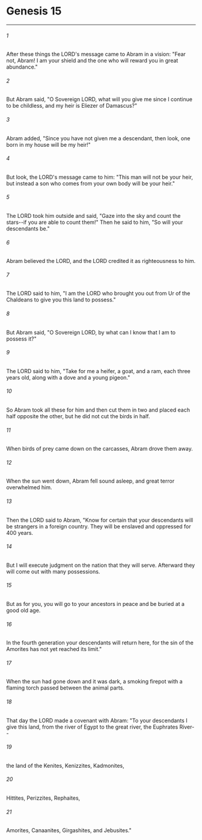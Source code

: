 # Genesis 15
***



###### 1 
After these things the LORD's message came to Abram in a vision: "Fear not, Abram! I am your shield and the one who will reward you in great abundance." 

###### 2 
But Abram said, "O Sovereign LORD, what will you give me since I continue to be childless, and my heir is Eliezer of Damascus?" 

###### 3 
Abram added, "Since you have not given me a descendant, then look, one born in my house will be my heir!" 

###### 4 
But look, the LORD's message came to him: "This man will not be your heir, but instead a son who comes from your own body will be your heir." 

###### 5 
The LORD took him outside and said, "Gaze into the sky and count the stars--if you are able to count them!" Then he said to him, "So will your descendants be." 

###### 6 
Abram believed the LORD, and the LORD credited it as righteousness to him. 

###### 7 
The LORD said to him, "I am the LORD who brought you out from Ur of the Chaldeans to give you this land to possess." 

###### 8 
But Abram said, "O Sovereign LORD, by what can I know that I am to possess it?" 

###### 9 
The LORD said to him, "Take for me a heifer, a goat, and a ram, each three years old, along with a dove and a young pigeon." 

###### 10 
So Abram took all these for him and then cut them in two and placed each half opposite the other, but he did not cut the birds in half. 

###### 11 
When birds of prey came down on the carcasses, Abram drove them away. 

###### 12 
When the sun went down, Abram fell sound asleep, and great terror overwhelmed him. 

###### 13 
Then the LORD said to Abram, "Know for certain that your descendants will be strangers in a foreign country. They will be enslaved and oppressed for 400 years. 

###### 14 
But I will execute judgment on the nation that they will serve. Afterward they will come out with many possessions. 

###### 15 
But as for you, you will go to your ancestors in peace and be buried at a good old age. 

###### 16 
In the fourth generation your descendants will return here, for the sin of the Amorites has not yet reached its limit." 

###### 17 
When the sun had gone down and it was dark, a smoking firepot with a flaming torch passed between the animal parts. 

###### 18 
That day the LORD made a covenant with Abram: "To your descendants I give this land, from the river of Egypt to the great river, the Euphrates River-- 

###### 19 
the land of the Kenites, Kenizzites, Kadmonites, 

###### 20 
Hittites, Perizzites, Rephaites, 

###### 21 
Amorites, Canaanites, Girgashites, and Jebusites."
